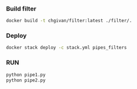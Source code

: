 ### Build filter
``` sh
docker build -t chgivan/filter:latest ./filter/.
```

### Deploy
``` sh
docker stack deploy -c stack.yml pipes_filters
```

### RUN
``` sh
python pipe1.py
python pipe2.py
```
